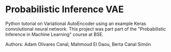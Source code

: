 # Probabilistic Inference VAE 

Python tutorial on Variational AutoEncoder using an example Keras convolutional neural network. This project was part part of the "Probabilistic Inference in Machine Learning" course at BSE.

Authors: Adam Olivares Canal, Mahmoud El Daou, Berta Canal Simón
